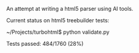 An attempt at writing a html5 parser using AI tools.

Current status on html5 treebuilder tests:

~/Projects/turbohtml$ python validate.py

Tests passed: 484/1760 (28%)
